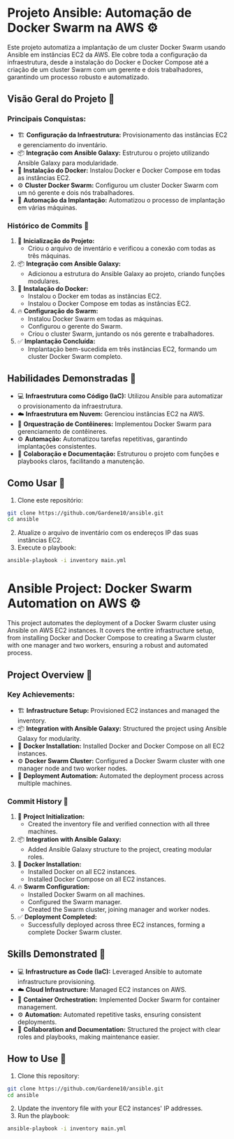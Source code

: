 # Projeto Ansible: Automação de Docker Swarm na AWS ⚙️

Este projeto automatiza a implantação de um cluster Docker Swarm usando Ansible em instâncias EC2 da AWS. Ele cobre toda a configuração da infraestrutura, desde a instalação do Docker e Docker Compose até a criação de um cluster Swarm com um gerente e dois trabalhadores, garantindo um processo robusto e automatizado.

## Visão Geral do Projeto 🌟

### Principais Conquistas:

- 🏗️ **Configuração da Infraestrutura:** Provisionamento das instâncias EC2 e gerenciamento do inventário.
- 📦 **Integração com Ansible Galaxy:** Estruturou o projeto utilizando Ansible Galaxy para modularidade.
- 🐋 **Instalação do Docker:** Instalou Docker e Docker Compose em todas as instâncias EC2.
- ⚙️ **Cluster Docker Swarm:** Configurou um cluster Docker Swarm com um nó gerente e dois nós trabalhadores.
- 🔧 **Automação da Implantação:** Automatizou o processo de implantação em várias máquinas.

### Histórico de Commits 📝

1. 🚀 **Inicialização do Projeto:**
   - Criou o arquivo de inventário e verificou a conexão com todas as três máquinas.
2. 📦 **Integração com Ansible Galaxy:**
   - Adicionou a estrutura do Ansible Galaxy ao projeto, criando funções modulares.
3. 🐳 **Instalação do Docker:**
   - Instalou o Docker em todas as instâncias EC2.
   - Instalou o Docker Compose em todas as instâncias EC2.
4. 🔥 **Configuração do Swarm:**
   - Instalou Docker Swarm em todas as máquinas.
   - Configurou o gerente do Swarm.
   - Criou o cluster Swarm, juntando os nós gerente e trabalhadores.
5. ✅ **Implantação Concluída:**
   - Implantação bem-sucedida em três instâncias EC2, formando um cluster Docker Swarm completo.

## Habilidades Demonstradas 💪

- 💻 **Infraestrutura como Código (IaC):** Utilizou Ansible para automatizar o provisionamento da infraestrutura.
- ☁️ **Infraestrutura em Nuvem:** Gerenciou instâncias EC2 na AWS.
- 🐋 **Orquestração de Contêineres:** Implementou Docker Swarm para gerenciamento de contêineres.
- ⚙️ **Automação:** Automatizou tarefas repetitivas, garantindo implantações consistentes.
- 📖 **Colaboração e Documentação:** Estruturou o projeto com funções e playbooks claros, facilitando a manutenção.

## Como Usar 📌

1. Clone este repositório:

```bash
git clone https://github.com/Gardene10/ansible.git
cd ansible
```

2. Atualize o arquivo de inventário com os endereços IP das suas instâncias EC2.
3. Execute o playbook:

```bash
ansible-playbook -i inventory main.yml
```

# Ansible Project: Docker Swarm Automation on AWS ⚙️

This project automates the deployment of a Docker Swarm cluster using Ansible on AWS EC2 instances. It covers the entire infrastructure setup, from installing Docker and Docker Compose to creating a Swarm cluster with one manager and two workers, ensuring a robust and automated process.

## Project Overview 🌟

### Key Achievements:

- 🏗️ **Infrastructure Setup:** Provisioned EC2 instances and managed the inventory.
- 📦 **Integration with Ansible Galaxy:** Structured the project using Ansible Galaxy for modularity.
- 🐋 **Docker Installation:** Installed Docker and Docker Compose on all EC2 instances.
- ⚙️ **Docker Swarm Cluster:** Configured a Docker Swarm cluster with one manager node and two worker nodes.
- 🔧 **Deployment Automation:** Automated the deployment process across multiple machines.

### Commit History 📝

1. 🚀 **Project Initialization:**
   - Created the inventory file and verified connection with all three machines.
2. 📦 **Integration with Ansible Galaxy:**
   - Added Ansible Galaxy structure to the project, creating modular roles.
3. 🐳 **Docker Installation:**
   - Installed Docker on all EC2 instances.
   - Installed Docker Compose on all EC2 instances.
4. 🔥 **Swarm Configuration:**
   - Installed Docker Swarm on all machines.
   - Configured the Swarm manager.
   - Created the Swarm cluster, joining manager and worker nodes.
5. ✅ **Deployment Completed:**
   - Successfully deployed across three EC2 instances, forming a complete Docker Swarm cluster.

## Skills Demonstrated 💪

- 💻 **Infrastructure as Code (IaC):** Leveraged Ansible to automate infrastructure provisioning.
- ☁️ **Cloud Infrastructure:** Managed EC2 instances on AWS.
- 🐋 **Container Orchestration:** Implemented Docker Swarm for container management.
- ⚙️ **Automation:** Automated repetitive tasks, ensuring consistent deployments.
- 📖 **Collaboration and Documentation:** Structured the project with clear roles and playbooks, making maintenance easier.

## How to Use 📌

1. Clone this repository:

```bash
git clone https://github.com/Gardene10/ansible.git
cd ansible
```

2. Update the inventory file with your EC2 instances' IP addresses.
3. Run the playbook:

```bash
ansible-playbook -i inventory main.yml
```

